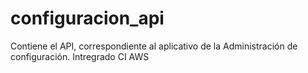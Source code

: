# configuracion_api
Contiene el API, correspondiente al aplicativo de la Administración de configuración.
Intregrado CI AWS
